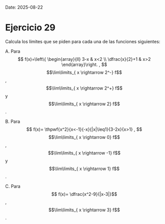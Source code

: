 Date: 2025-08-22

# Ejercicio 29

 
Calcula los límites que se piden para cada una de las funciones siguientes:

A.    Para $$
 f(x)=\left\{ \begin{array}{ll}
 3-x &  x<2 \\
 \dfrac{x}{2}+1 &  x>2
\end{array}\right. ,
$$$$\lim\limits_{ x \rightarrow  2^-}  f$$ , $$\lim\limits_{ x \rightarrow  2^+}  f$$  y $$\lim\limits_{ x \rightarrow  2}  f$$ .

B.    Para $$
 f(x)= \thpwf{x^2}{x<-1}{-x}{|x|\leq1}{3-2x}{x>1} ,
$$$$\lim\limits_{ x \rightarrow  0}  f$$ , $$\lim\limits_{ x \rightarrow  -1}  f$$  y $$\lim\limits_{ x \rightarrow  1}  f$$ .

C.    Para $$ f(x)= \dfrac{x^2-9}{|x-3|}$$ , $$\lim\limits_{ x \rightarrow  3}  f$$ .

